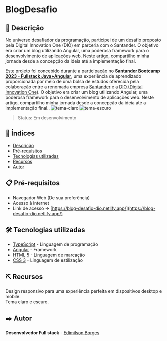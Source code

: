 # BlogDesafio

## 📖 Descrição
No universo desafiador da programação, participei de um desafio proposto pela Digital Innovation One (DIO) em parceria com o Santander. O objetivo era criar um blog utilizando Angular, uma poderosa framework para o desenvolvimento de aplicações web. Neste artigo, compartilho minha jornada desde a concepção da ideia até a implementação final.

Este projeto foi concebido durante a participação no **[Santander Bootcamp 2023 - Fullstack Java+Angular](https://www.dio.me/certificate/CA437454/share)**, uma experiência de aprendizado proporcionada por meio de uma bolsa de estudos oferecida pela colaboração entre a renomada empresa [Santander](https://www.santanderopenacademy.com/pt_br/index.html) e a [DIO (Digital Innovation One)](https://www.dio.me/). O objetivo era criar um blog utilizando Angular, uma poderosa framework para o desenvolvimento de aplicações web. Neste artigo, compartilho minha jornada desde a concepção da ideia até a implementação final..
![tema-claro](https://github.com/EdimilsonBorges/blog-desafio/assets/104403198/f8ac7c78-973e-4630-8fe3-f743ebb1381c)
![tema-escuro](https://github.com/EdimilsonBorges/blog-desafio/assets/104403198/8c7b76f4-a2bf-4217-bee8-e13e15c52036)

> Status: Em desenvolvimento

## 📑 Índices
- [Descrição](#-descrição)
- [Pré-requisitos](#-pré-requisitos)
- [Tecnologias utilizadas](#️-tecnologias-utilizadas)
- [Recursos](#️-recursos)
- [Autor](#️-autor)

## 📋 Pré-requisitos
 - Navegador Web (De sua preferência)
 - Acesso à internet
 - Link de acesso -> [https://blog-desafio-dio.netlify.app/](https://blog-desafio-dio.netlify.app/)
## 🛠️ Tecnologias utilizadas
- [TypeScript](https://www.typescriptlang.org/) -  Linguagem de programação
- [Angular](https://angular.io/) -  Framework 
- [HTML 5](https://developer.mozilla.org/pt-BR/docs/Web/HTML) - Linguagem de marcação
- [CSS 3](https://developer.mozilla.org/pt-BR/docs/Web/CSS) - Linguagem de estilização
## ⛏️ Recursos
Design responsivo para uma experiência perfeita em dispositivos desktop e mobile.   
Tema claro e escuro.
## ✒️ Autor
**Desenvolvedor Full stack** - [Edimilson Borges](https://github.com/EdimilsonBorges)
